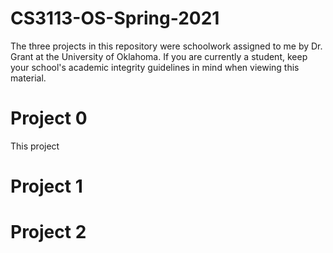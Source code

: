 # CS3113-OS-Spring-2021
The three projects in this repository were schoolwork assigned to me by Dr. Grant at the University of Oklahoma.
If you are currently a student, keep your school's academic integrity guidelines in mind when viewing this material.

# Project 0
This project

# Project 1

# Project 2
